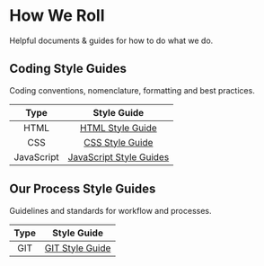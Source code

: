 # How We Roll

Helpful documents & guides for how to do what we do.

## Coding Style Guides

Coding conventions, nomenclature, formatting and best practices.

| **Type** | **Style Guide** |
| :--: | :---------: |
| HTML | [HTML Style Guide](styleguides/html.md)  |
| CSS  | [CSS Style Guide](styleguides/scss.md) |
| JavaScript | [JavaScript Style Guides](styleguides/javascript.md) |

## Our Process Style Guides

Guidelines and standards for workflow and processes.

| **Type** | **Style Guide** |
| :--: | :---------: |
| GIT | [GIT Style Guide](styleguides/git.md)  |
